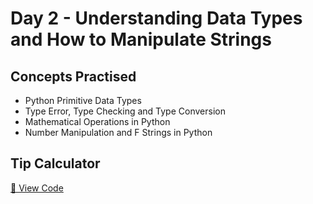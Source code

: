 # Day 2 - Understanding Data Types and How to Manipulate Strings
## Concepts Practised
- Python Primitive Data Types
- Type Error, Type Checking and Type Conversion
- Mathematical Operations in Python
- Number Manipulation and F Strings in Python
## Tip Calculator
[📄 View Code](tip_calculator.py)
